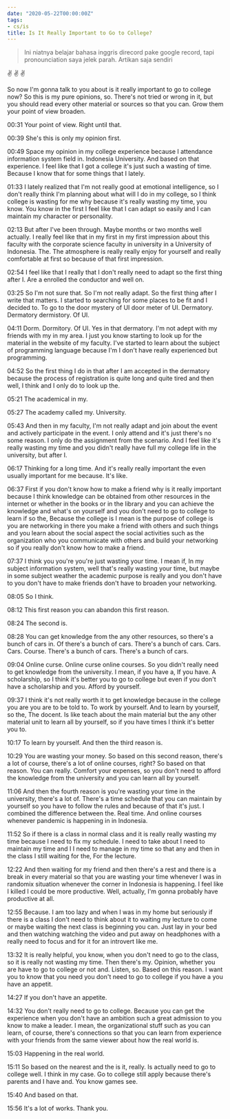 ```yaml
---
date: "2020-05-22T00:00:00Z"
tags:
- cs/is
title: Is It Really Important to Go to College?
---
```




> Ini niatnya belajar bahasa inggris direcord pake google record, tapi pronounciation saya jelek parah. Artikan saja sendiri 

:v: :v: :v:


So now I'm gonna talk to you about is it really important to go to college now? So this is my pure opinions, so. There's not tried or wrong in it, but you should read every other material or sources so that you can. Grow them your point of view broaden.

00:31
Your point of view. Right until that.

00:39
She's this is only my opinion first.

00:49
Space my opinion in my college experience because I attendance information system field in. Indonesia University. And based on that experience. I feel like that I got a college it's just such a wasting of time. Because I know that for some things that I lately.

01:33
I lately realized that I'm not really good at emotional intelligence, so I don't really think I'm planning about what will I do in my college, so I think college is wasting for me why because it's really wasting my time, you know. You know in the first I feel like that I can adapt so easily and I can maintain my character or personality.

02:13
But after I've been through. Maybe months or two months well actually. I really feel like that in my first in my first impression about this faculty with the corporate science faculty in university in a University of Indonesia. The. The atmosphere is really really enjoy for yourself and really comfortable at first so because of that first impression.

02:54
I feel like that I really that I don't really need to adapt so the first thing after I. Are a enrolled the conductor and well on.

03:25
So I'm not sure that. So I'm not really adapt. So the first thing after I write that matters. I started to searching for some places to be fit and I decided to. To go to the door mystery of UI door meter of UI. Dermatory. Dermatory dermistory. Of UI.

04:11
Dorm. Dormitory. Of UI. Yes in that dermatory. I'm not adept with my friends with my in my area. I just you know starting to look up for the material in the website of my faculty. I've started to learn about the subject of programming language because I'm I don't have really experienced but programming.

04:52
So the first thing I do in that after I am accepted in the dermatory because the process of registration is quite long and quite tired and then well, I think and I only do to look up the.

05:21
The academical in my.

05:27
The academy called my. University.

05:43
And then in my faculty, I'm not really adapt and join about the event and actively participate in the event. I only attend and it's just there's no some reason. I only do the assignment from the scenario. And I feel like it's really wasting my time and you didn't really have full my college life in the university, but after I.

06:17
Thinking for a long time. And it's really really important the even usually important for me because. It's like.

06:37
First if you don't know how to make a friend why is it really important because I think knowledge can be obtained from other resources in the internet or whether in the books or in the library and you can achieve the knowledge and what's on yourself and you don't need to go to college to learn if so the, Because the college is I mean is the purpose of college is you are networking in there you make a friend with others and such things and you learn about the social aspect the social activities such as the organization who you communicate with others and build your networking so if you really don't know how to make a friend.

07:37
I think you you're you're just wasting your time. I mean if, In my subject information system, well that's really wasting your time, but maybe in some subject weather the academic purpose is really and you don't have to you don't have to make friends don't have to broaden your networking.

08:05
So I think.

08:12
This first reason you can abandon this first reason.

08:24
The second is.

08:28
You can get knowledge from the any other resources, so there's a bunch of cars in. Of there's a bunch of cars. There's a bunch of cars. Cars. Cars. Course. There's a bunch of cars. There's a bunch of cars.

09:04
Online curse. Online curse online courses. So you didn't really need to get knowledge from the university. I mean, if you have a, If you have. A scholarship, so I think it's better you to go to college but even if you don't have a scholarship and you. Afford by yourself.

09:37
I think it's not really worth it to get knowledge because in the college you are you are to be told to. To work by yourself. And to learn by yourself, so the, The docent. Is like teach about the main material but the any other material unit to learn all by yourself, so if you have times I think it's better you to.

10:17
To learn by yourself. And then the third reason is.

10:29
You are wasting your money. So based on this second reason, there's a lot of course, there's a lot of online courses, right? So based on that reason. You can really. Comfort your expenses, so you don't need to afford the knowledge from the university and you can learn all by yourself.

11:06
And then the fourth reason is you're wasting your time in the university, there's a lot of. There's a time schedule that you can maintain by yourself so you have to follow the rules and because of that it's just. I combined the difference between the. Real time. And online courses whenever pandemic is happening in in Indonesia.

11:52
So if there is a class in normal class and it is really really wasting my time because I need to fix my schedule. I need to take about I need to maintain my time and I I need to manage in my time so that any and then in the class I still waiting for the, For the lecture.

12:22
And then waiting for my friend and then there's a rest and there is a break in every material so that you are wasting your time whenever I was in randomix situation whenever the corner in Indonesia is happening. I feel like I killed I could be more productive. Well, actually, I'm gonna probably have productive at all.

12:55
Because. I am too lazy and when I was in my home but seriously if there is a class I don't need to think about it to waiting my lecture to come or maybe waiting the next class is beginning you can. Just lay in your bed and then watching watching the video and put away on headphones with a really need to focus and for it for an introvert like me.

13:32
It is really helpful, you know, when you don't need to go to the class, so it is really not wasting my time. Then there's my. Opinion, whether you are have to go to college or not and. Listen, so. Based on this reason. I want you to know that you need you don't need to go to college if you have a you have an appetit.

14:27
If you don't have an appetite.

14:32
You don't really need to go to college. Because you can get the experience when you don't have an ambition such a great admission to you know to make a leader. I mean, the organizational stuff such as you can learn, of course, there's connections so that you can learn from experience with your friends from the same viewer about how the real world is.

15:03
Happening in the real world.

15:11
So based on the nearest and the is it, really. Is actually need to go to college well. I think in my case. Go to college still apply because there's parents and I have and. You know games see.

15:40
And based on that.

15:56
It's a lot of works. Thank you.